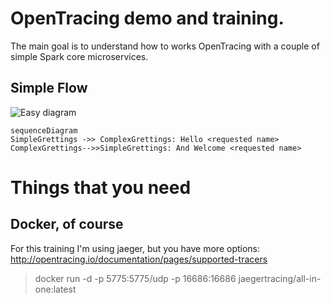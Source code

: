 # OpenTracing demo and training.

The main goal is to understand how to works OpenTracing with a couple of simple Spark core microservices.

## Simple Flow

![Easy diagram](https://github.com/sucius/opentracing_spark/blob/master/images/diagram.PNG "Diagram")

```mermaid
sequenceDiagram
SimpleGrettings ->> ComplexGrettings: Hello <requested name>
ComplexGrettings-->>SimpleGrettings: And Welcome <requested name>
```

# Things that you need

## Docker, of course

For this training I'm using jaeger, but you have more options: http://opentracing.io/documentation/pages/supported-tracers

> docker run -d -p 5775:5775/udp -p 16686:16686 jaegertracing/all-in-one:latest

